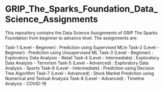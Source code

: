 # GRIP_The_Sparks_Foundation_Data_Science_Assignments
This repository contains the Data Science Assignments of GRIP The Sparks Foundation from beginner to advance level. The assignments are:

Task-1 (Level - Beginner)     : Prediction using Supervised ML\n
Task-2 (Level - Beginner)     : Prediction using Unsupervised ML
Task-3 (Level - Beginner)     : Exploratory Data Analysis - Retail
Task-4 (Level - Intermediate) : Exploratory Data Analysis - Terrorism
Task-5 (Level - Advanced)     : Exploratory Data Analysis - Sports
Task-6 (Level - Intermediate) : Prediction using Decision Tree Algorithm
Task-7 (Level - Advanced)     : Stock Market Prediction using Numerical and Textual Analysis
Task-8 (Level - Advanced)     : Timeline Analysis - COVID-19
